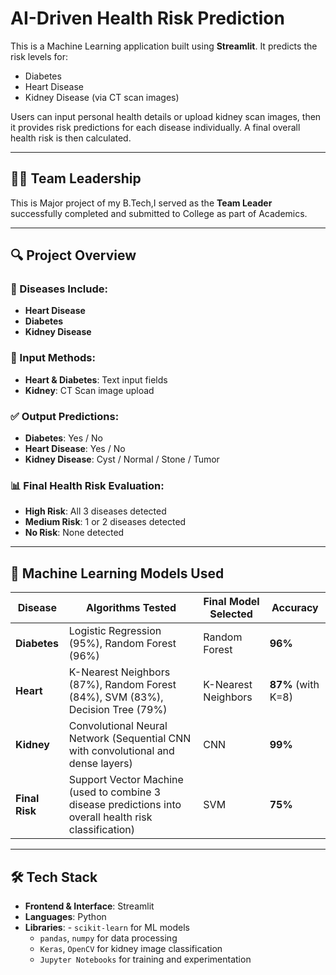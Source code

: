 # AI-Driven Health Risk Prediction

This is a Machine Learning application built using **Streamlit**. It predicts the risk levels for:

- Diabetes
- Heart Disease
- Kidney Disease (via CT scan images)

Users can input personal health details or upload kidney scan images, then it provides risk predictions for each disease individually. A final overall health risk is then calculated.

---

## 👨‍💼 Team Leadership

This is Major project of my B.Tech,I served as the **Team Leader** successfully completed and submitted to College as part of Academics.

---

## 🔍 Project Overview

### 🧪 Diseases Include:
- **Heart Disease**
- **Diabetes**
- **Kidney Disease**

### 📝 Input Methods:
- **Heart & Diabetes**: Text input fields
- **Kidney**: CT Scan image upload

### ✅ Output Predictions:
- **Diabetes**: Yes / No  
- **Heart Disease**: Yes / No  
- **Kidney Disease**: Cyst / Normal / Stone / Tumor

### 📊 Final Health Risk Evaluation:
- **High Risk**: All 3 diseases detected
- **Medium Risk**: 1 or 2 diseases detected
- **No Risk**: None detected

---

## 🤖 Machine Learning Models Used


| Disease        | Algorithms Tested                                                                                       | Final Model Selected | Accuracy           |
|----------------|--------------------------------------------------------------------------------------------------------|----------------------|--------------------|
| **Diabetes**   | Logistic Regression (95%), Random Forest (96%)                                                         | Random Forest         | **96%**            |
| **Heart**      | K-Nearest Neighbors (87%), Random Forest (84%), SVM (83%), Decision Tree (79%)                         | K-Nearest Neighbors   | **87%** (with K=8) |
| **Kidney**     | Convolutional Neural Network (Sequential CNN with convolutional and dense layers)                      | CNN                   | **99%**            |
| **Final Risk** | Support Vector Machine (used to combine 3 disease predictions into overall health risk classification) | SVM                   | **75%**              |      

---

## 🛠️ Tech Stack

- **Frontend & Interface**: Streamlit
- **Languages**: Python
- **Libraries**: - `scikit-learn` for ML models  
  - `pandas`, `numpy` for data processing  
  - `Keras`, `OpenCV` for kidney image classification  
  - `Jupyter Notebooks` for training and experimentation
